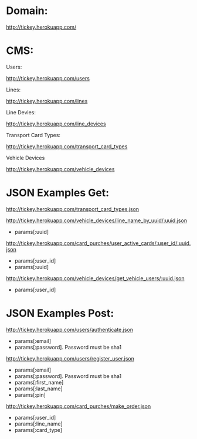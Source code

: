 Domain: 
==========

http://tickey.herokuapp.com/

CMS:
==========

Users:

http://tickey.herokuapp.com/users

Lines:

http://tickey.herokuapp.com/lines

Line Devies:

http://tickey.herokuapp.com/line_devices

Transport Card Types:

http://tickey.herokuapp.com/transport_card_types

Vehicle Devices

http://tickey.herokuapp.com/vehicle_devices


JSON Examples Get: 
==========

http://tickey.herokuapp.com/transport_card_types.json

http://tickey.herokuapp.com/vehicle_devices/line_name_by_uuid/:uuid.json
- params[:uuid]

http://tickey.herokuapp.com/card_purches/user_active_cards/:user_id/:uuid.json
- params[:user_id]
- params[:uuid]

http://tickey.herokuapp.com/vehicle_devices/get_vehicle_users/:uuid.json
- params[:user_id]

JSON Examples Post: 
==========

http://tickey.herokuapp.com/users/authenticate.json
- params[:email]
- params[:password]. Password must be sha1

http://tickey.herokuapp.com/users/register_user.json
- params[:email]
- params[:password]. Password must be sha1
- params[:first_name]
- params[:last_name]
- params[:pin]

http://tickey.herokuapp.com/card_purches/make_order.json

- params[:user_id]
- params[:line_name]
- params[:card_type]

